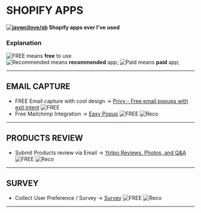 # SHOPIFY APPS
#### [![jaywcjlove/sb](https://jaywcjlove.github.io/sb/ico/awesome.svg)](https://github.com/jaywcjlove/awesome-mac) Shopify apps ever I've used

### Explanation
![FREE][Free]  means **free** to use <br>
![Recommended][Reco]  means **recommended** app;
![Paid][Paid] means **paid** app; 

---

## EMAIL CAPTURE
* FREE Email capture with cool design -> [Privy - Free email popups with exit intent](https://apps.shopify.com/privy) ![FREE][Free]
* Free Mailchimp Integration -> [Easy Popup](https://apps.shopify.com/promo-popup) ![FREE][Free] ![Reco][Reco]

---

## PRODUCTS REVIEW
* Submit Products review via Email -> [Yotpo Reviews, Photos, and Q&A](https://apps.shopify.com/yotpo-social-reviews) ![FREE][Free] ![Reco][Reco]

---

## SURVEY
* Collect User Preference / Survey -> [Survey](https://apps.shopify.com/powr-survey) ![FREE][Free] ![Reco][Reco]

---

[Free]: https://jaywcjlove.github.io/sb/ico/min-free.svg
[Reco]: https://jaywcjlove.github.io/sb/ico/min-tuijian.svg
[Paid]: https://jaywcjlove.github.io/sb/star/red.svg

